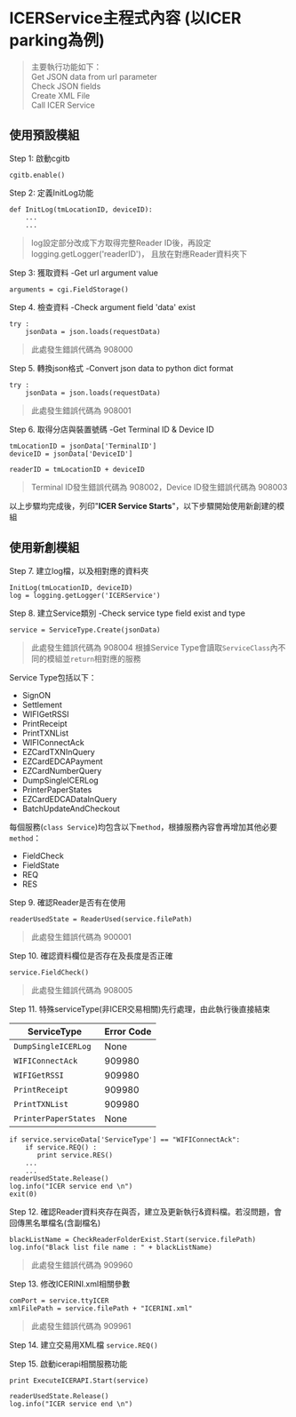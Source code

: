 # ICERService主程式內容 (以ICER parking為例)

> 主要執行功能如下：<br>
Get JSON data from url parameter <br>
Check JSON fields <br>
Create XML File <br>
Call ICER Service


## 使用預設模組
Step 1: 啟動cgitb
```
cgitb.enable()
```

Step 2: 定義InitLog功能
```
def InitLog(tmLocationID, deviceID):
	...
	...
```
> log設定部分改成下方取得完整Reader ID後，再設定logging.getLogger('readerID')，
且放在對應Reader資料夾下

Step 3: 獲取資料 -Get url argument value
```
arguments = cgi.FieldStorage()
```

Step 4. 檢查資料 -Check argument field 'data' exist
```
try :
    jsonData = json.loads(requestData)
```
> 此處發生錯誤代碼為 908000

Step 5. 轉換json格式 -Convert json data to python dict format
```
try :
    jsonData = json.loads(requestData)
```
> 此處發生錯誤代碼為 908001

Step 6. 取得分店與裝置號碼 -Get Terminal ID & Device ID
```
tmLocationID = jsonData['TerminalID']
deviceID = jsonData['DeviceID']

readerID = tmLocationID + deviceID
```
> Terminal ID發生錯誤代碼為 908002，Device ID發生錯誤代碼為 908003

以上步驟均完成後，列印"**ICER Service Starts**"，以下步驟開始使用新創建的模組


## 使用新創模組
Step 7. 建立log檔，以及相對應的資料夾
```
InitLog(tmLocationID, deviceID)
log = logging.getLogger('ICERService')
```

Step 8. 建立Service類別 -Check service type field exist and type
```
service = ServiceType.Create(jsonData)
```
> 此處發生錯誤代碼為 908004
> 根據Service Type會讀取`ServiceClass`內不同的模組並`return`相對應的服務

Service Type包括以下：
- SignON
- Settlement
- WIFIGetRSSI
- PrintReceipt
- PrintTXNList
- WIFIConnectAck
- EZCardTXNInQuery
- EZCardEDCAPayment
- EZCardNumberQuery
- DumpSingleICERLog
- PrinterPaperStates
- EZCardEDCADataInQuery
- BatchUpdateAndCheckout

每個服務(`class Service`)均包含以下`method`，根據服務內容會再增加其他必要`method`：
- FieldCheck
- FieldState
- REQ
- RES

Step 9. 確認Reader是否有在使用
```
readerUsedState = ReaderUsed(service.filePath)
```
> 此處發生錯誤代碼為 900001

Step 10. 確認資料欄位是否存在及長度是否正確
```
service.FieldCheck()
```
> 此處發生錯誤代碼為 908005

Step 11. 特殊serviceType(非ICER交易相關)先行處理，由此執行後直接結束

ServiceType          | Error Code
-------------------- | -----------
`DumpSingleICERLog`  | None
`WIFIConnectAck` | 909980
`WIFIGetRSSI` | 909980
`PrintReceipt` | 909980
`PrintTXNList` | 909980
`PrinterPaperStates` | None
```
if service.serviceData['ServiceType'] == "WIFIConnectAck":
    if service.REQ() :
       print service.RES()
	...
	...    
readerUsedState.Release()
log.info("ICER service end \n")
exit(0)
```
Step 12. 確認Reader資料夾存在與否，建立及更新執行&資料檔。若沒問題，會回傳黑名單檔名(含副檔名)
```
blackListName = CheckReaderFolderExist.Start(service.filePath)
log.info("Black list file name : " + blackListName)
```
> 此處發生錯誤代碼為 909960

Step 13. 修改ICERINI.xml相關參數
```
comPort = service.ttyICER
xmlFilePath = service.filePath + "ICERINI.xml"
```
> 此處發生錯誤代碼為 909961

Step 14. 建立交易用XML檔
`service.REQ()`

Step 15. 啟動icerapi相關服務功能
```
print ExecuteICERAPI.Start(service)

readerUsedState.Release()
log.info("ICER service end \n")
```
